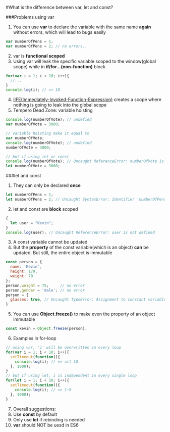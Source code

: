 #What is the difference between var, let and const?

###Problems using var
1. You can use **var** to declare the variable with the same name **again** without errors, which will lead to bugs easily

  ```javascript
  var numberOfPens = 1;
  var numberOfPens = 2; // no errors..
  ```
2. var is **functional scoped**
3. Using var will leak the specific variable scoped to the window(global scope) while in **if/for...(non-function)** block

  ```javascript
  for(var i = 1; i < 10; i++){
    //...
  }
  console.log(i); // => 10
  ```
4. [IIFE(Immediately-Invoked-Function-Expression)](http://benalman.com/news/2010/11/immediately-invoked-function-expression/) creates a scope where nothing is going to leak into the global scope
5. Tempero Dead Zone: variable hoisting

  ```javascript
  console.log(numberOfVote); // undefied
  var numberOfVote = 3000;

  // variable hoisting make it equal to
  var numberOfVote;
  console.log(numberOfVote); // undefied
  numberOfVote = 3000;

  // but if using let or const
  console.log(numberOfVote); // Uncaught ReferenceError: numberOfVote is not defined
  let numberOfVote = 3000;
  ```

###let and const
1. They can only be declared **once**

  ```javascript
  let numberOfPens = 1;
  let numberOfPens = 2; // Uncaught SyntaxError: Identifier 'numberOfPens' has already been declared
  ```
2. let and const are **block** scoped

  ```javascript
  {
    let user = "Kevin";
  }
  console.log(user); // Uncaught ReferenceError: user is not defined
  ```
3. A const variable cannot be updated
4. But the **property** of the const variable(which is an object) **can** be updated. But still, the entire object is immutable

  ```javascript
  const person = {
    name: 'Kevin',
    height: 179,
    weight: 70
  };
  person.weight = 75;     // no error
  person.gender = 'male'; // no error
  person = {
    glasses: true, // Uncaught TypeError: Assignment to constant variable
  }
  ```
5. You can use **Object.freeze()** to make even the property of an object immutable

  ```javascript
  const kevin = Object.freeze(person);
  ```
6. Examples in for-loop

  ```javascript
  // using var, 'i' will be overwritten in every loop
  for(var i = 1; i < 10; i++){
    setTimeout(function(){
      console.log(i); // => all 10
    }, 1000);
  }
  // but if using let, i is independent in every single loop
  for(let i = 1; i < 10; i++){
    setTimeout(function(){
      console.log(i); // => 1~9
    }, 1000);
  }
  ```
7. Overall suggestions:
  1. Use **const** by default
  2. Only use **let** if rebinding is needed
  3. **var** should NOT be uesd in ES6

